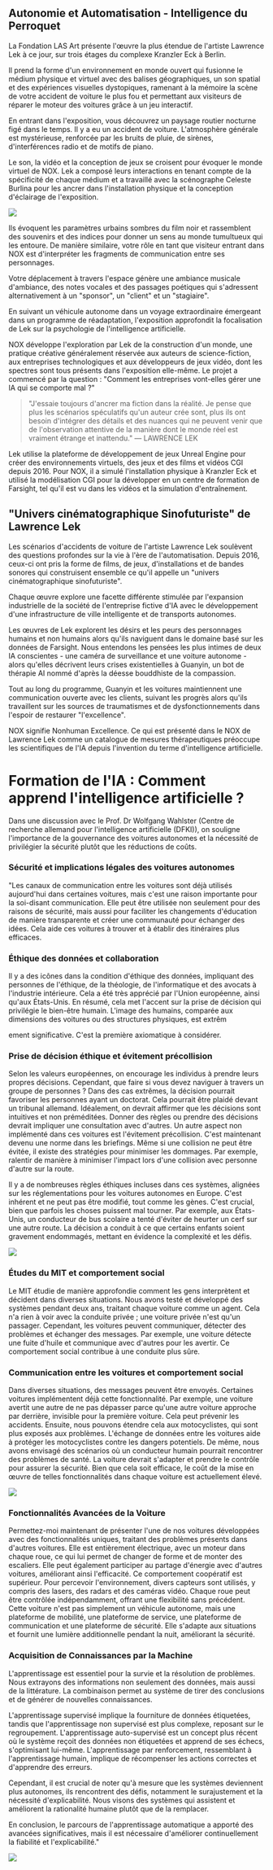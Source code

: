 ## Autonomie et Automatisation - Intelligence du Perroquet

La Fondation LAS Art présente l'œuvre la plus étendue de l'artiste Lawrence Lek
à ce jour, sur trois étages du complexe Kranzler Eck à Berlin.

Il prend la forme d'un environnement en monde ouvert qui fusionne le médium
physique et virtuel avec des balises géographiques, un son spatial et des
expériences visuelles dystopiques, ramenant à la mémoire la scène de votre
accident de voiture le plus fou et permettant aux visiteurs de réparer le moteur
des voitures grâce à un jeu interactif.

En entrant dans l'exposition, vous découvrez un paysage routier nocturne figé
dans le temps. Il y a eu un accident de voiture. L'atmosphère générale est
mystérieuse, renforcée par les bruits de pluie, de sirènes, d'interférences
radio et de motifs de piano.

Le son, la vidéo et la conception de jeux se croisent pour évoquer le monde
virtuel de NOX. Lek a composé leurs interactions en tenant compte de la
spécificité de chaque médium et a travaillé avec la scénographe Celeste Burlina
pour les ancrer dans l'installation physique et la conception d'éclairage de
l'exposition.

![](https://images.prismic.io/syntia/68919927-7544-4644-8cdb-14d5d992b35b_20231208_001301-COLLAGE.jpg?auto=compress,format)

Ils évoquent les paramètres urbains sombres du film noir et rassemblent des
souvenirs et des indices pour donner un sens au monde tumultueux qui les
entoure. De manière similaire, votre rôle en tant que visiteur entrant dans NOX
est d'interpréter les fragments de communication entre ses personnages.

Votre déplacement à travers l'espace génère une ambiance musicale d'ambiance,
des notes vocales et des passages poétiques qui s'adressent alternativement à un
"sponsor", un "client" et un "stagiaire".

En suivant un véhicule autonome dans un voyage extraordinaire émergeant dans un
programme de réadaptation, l'exposition approfondit la focalisation de Lek sur
la psychologie de l'intelligence artificielle.

NOX développe l'exploration par Lek de la construction d'un monde, une pratique
créative généralement réservée aux auteurs de science-fiction, aux entreprises
technologiques et aux développeurs de jeux vidéo, dont les spectres sont tous
présents dans l'exposition elle-même. Le projet a commencé par la question :
"Comment les entreprises vont-elles gérer une IA qui se comporte mal ?"

> "J'essaie toujours d'ancrer ma fiction dans la réalité. Je pense que plus les
> scénarios spéculatifs qu'un auteur crée sont, plus ils ont besoin d'intégrer
> des détails et des nuances qui ne peuvent venir que de l'observation attentive
> de la manière dont le monde réel est vraiment étrange et inattendu." —
> LAWRENCE LEK

Lek utilise la plateforme de développement de jeux Unreal Engine pour créer des
environnements virtuels, des jeux et des films et vidéos CGI depuis 2016. Pour
NOX, il a simulé l'installation physique à Kranzler Eck et utilisé la
modélisation CGI pour la développer en un centre de formation de Farsight, tel
qu'il est vu dans les vidéos et la simulation d'entraînement.

## "Univers cinématographique Sinofuturiste" de Lawrence Lek

Les scénarios d'accidents de voiture de l'artiste Lawrence Lek soulèvent des
questions profondes sur la vie à l'ère de l'automatisation. Depuis 2016, ceux-ci
ont pris la forme de films, de jeux, d'installations et de bandes sonores qui
construisent ensemble ce qu'il appelle un "univers cinématographique
sinofuturiste".

Chaque œuvre explore une facette différente stimulée par l'expansion
industrielle de la société de l'entreprise fictive d'IA avec le développement
d'une infrastructure de ville intelligente et de transports autonomes.

Les œuvres de Lek explorent les désirs et les peurs des personnages humains et
non humains alors qu'ils naviguent dans le domaine basé sur les données de
Farsight. Nous entendons les pensées les plus intimes de deux IA conscientes -
une caméra de surveillance et une voiture autonome - alors qu'elles décrivent
leurs crises existentielles à Guanyin, un bot de thérapie AI nommé d'après la
déesse bouddhiste de la compassion.

Tout au long du programme, Guanyin et les voitures maintiennent une
communication ouverte avec les clients, suivant les progrès alors qu'ils
travaillent sur les sources de traumatismes et de dysfonctionnements dans
l'espoir de restaurer "l'excellence".

NOX signifie Nonhuman Excellence. Ce qui est présenté dans le NOX de Lawrence
Lek comme un catalogue de mesures thérapeutiques préoccupe les scientifiques de
l'IA depuis l'invention du terme d'intelligence artificielle.

# Formation de l'IA : Comment apprend l'intelligence artificielle ?

Dans une discussion avec le Prof. Dr Wolfgang Wahlster (Centre de recherche
allemand pour l'intelligence artificielle (DFKI)), on souligne l'importance de
la gouvernance des voitures autonomes et la nécessité de privilégier la sécurité
plutôt que les réductions de coûts.

### Sécurité et implications légales des voitures autonomes

"Les canaux de communication entre les voitures sont déjà utilisés aujourd'hui
dans certaines voitures, mais c'est une raison importante pour la soi-disant
communication. Elle peut être utilisée non seulement pour des raisons de
sécurité, mais aussi pour faciliter les changements d'éducation de manière
transparente et créer une communauté pour échanger des idées. Cela aide ces
voitures à trouver et à établir des itinéraires plus efficaces.

### Éthique des données et collaboration

Il y a des icônes dans la condition d'éthique des données, impliquant des
personnes de l'éthique, de la théologie, de l'informatique et des avocats à
l'industrie intérieure. Cela a été très apprécié par l'Union européenne, ainsi
qu'aux États-Unis. En résumé, cela met l'accent sur la prise de décision qui
privilégie le bien-être humain. L'image des humains, comparée aux dimensions des
voitures ou des structures physiques, est extrêm

ement significative. C'est la première axiomatique à considérer.

### Prise de décision éthique et évitement précollision

Selon les valeurs européennes, on encourage les individus à prendre leurs
propres décisions. Cependant, que faire si vous devez naviguer à travers un
groupe de personnes ? Dans des cas extrêmes, la décision pourrait favoriser les
personnes ayant un doctorat. Cela pourrait être plaidé devant un tribunal
allemand. Idéalement, on devrait affirmer que les décisions sont intuitives et
non préméditées. Donner des règles ou prendre des décisions devrait impliquer
une consultation avec d'autres. Un autre aspect non implémenté dans ces voitures
est l'évitement précollision. C'est maintenant devenu une norme dans les
briefings. Même si une collision ne peut être évitée, il existe des stratégies
pour minimiser les dommages. Par exemple, ralentir de manière à minimiser
l'impact lors d'une collision avec personne d'autre sur la route.

Il y a de nombreuses règles éthiques incluses dans ces systèmes, alignées sur
les réglementations pour les voitures autonomes en Europe. C'est inhérent et ne
peut pas être modifié, tout comme les gènes. C'est crucial, bien que parfois les
choses puissent mal tourner. Par exemple, aux États-Unis, un conducteur de bus
scolaire a tenté d'éviter de heurter un cerf sur une autre route. La décision a
conduit à ce que certains enfants soient gravement endommagés, mettant en
évidence la complexité et les défis.

![](https://images.prismic.io/syntia/1f54050f-6fdb-4d17-9af1-6a61677f8c66_20231208_001526-COLLAGE.jpg?auto=compress,format)

### Études du MIT et comportement social

Le MIT étudie de manière approfondie comment les gens interprètent et décident
dans diverses situations. Nous avons testé et développé des systèmes pendant
deux ans, traitant chaque voiture comme un agent. Cela n'a rien à voir avec la
conduite privée ; une voiture privée n'est qu'un passager. Cependant, les
voitures peuvent communiquer, détecter des problèmes et échanger des messages.
Par exemple, une voiture détecte une fuite d'huile et communique avec d'autres
pour les avertir. Ce comportement social contribue à une conduite plus sûre.

### Communication entre les voitures et comportement social

Dans diverses situations, des messages peuvent être envoyés. Certaines voitures
implémentent déjà cette fonctionnalité. Par exemple, une voiture avertit une
autre de ne pas dépasser parce qu'une autre voiture approche par derrière,
invisible pour la première voiture. Cela peut prévenir les accidents. Ensuite,
nous pouvons étendre cela aux motocyclistes, qui sont plus exposés aux
problèmes. L'échange de données entre les voitures aide à protéger les
motocyclistes contre les dangers potentiels. De même, nous avons envisagé des
scénarios où un conducteur humain pourrait rencontrer des problèmes de santé. La
voiture devrait s'adapter et prendre le contrôle pour assurer la sécurité. Bien
que cela soit efficace, le coût de la mise en œuvre de telles fonctionnalités
dans chaque voiture est actuellement élevé.

![](https://images.prismic.io/syntia/d2e82229-8a03-4534-a585-379e1f9cd086_20231208_001636-COLLAGE.jpg?auto=compress,format)

### Fonctionnalités Avancées de la Voiture

Permettez-moi maintenant de présenter l'une de nos voitures développées avec des
fonctionnalités uniques, traitant des problèmes présents dans d'autres voitures.
Elle est entièrement électrique, avec un moteur dans chaque roue, ce qui lui
permet de changer de forme et de monter des escaliers. Elle peut également
participer au partage d'énergie avec d'autres voitures, améliorant ainsi
l'efficacité. Ce comportement coopératif est supérieur. Pour percevoir
l'environnement, divers capteurs sont utilisés, y compris des lasers, des radars
et des caméras vidéo. Chaque roue peut être contrôlée indépendamment, offrant
une flexibilité sans précédent. Cette voiture n'est pas simplement un véhicule
autonome, mais une plateforme de mobilité, une plateforme de service, une
plateforme de communication et une plateforme de sécurité. Elle s'adapte aux
situations et fournit une lumière additionnelle pendant la nuit, améliorant la
sécurité.

### Acquisition de Connaissances par la Machine

L'apprentissage est essentiel pour la survie et la résolution de problèmes. Nous
extrayons des informations non seulement des données, mais aussi de la
littérature. La combinaison permet au système de tirer des conclusions et de
générer de nouvelles connaissances.

L'apprentissage supervisé implique la fourniture de données étiquetées, tandis
que l'apprentissage non supervisé est plus complexe, reposant sur le
regroupement. L'apprentissage auto-supervisé est un concept plus récent où le
système reçoit des données non étiquetées et apprend de ses échecs, s'optimisant
lui-même. L'apprentissage par renforcement, ressemblant à l'apprentissage
humain, implique de récompenser les actions correctes et d'apprendre des
erreurs.

Cependant, il est crucial de noter qu'à mesure que les systèmes deviennent plus
autonomes, ils rencontrent des défis, notamment le surajustement et la nécessité
d'explicabilité. Nous visons des systèmes qui assistent et améliorent la
rationalité humaine plutôt que de la remplacer.

En conclusion, le parcours de l'apprentissage automatique a apporté des avancées
significatives, mais il est nécessaire d'améliorer continuellement la fiabilité
et l'explicabilité."

![](https://images.prismic.io/syntia/77729fe3-921f-4354-98ef-dda874849f9c_20231208_001335-COLLAGE.jpg?auto=compress,format)

